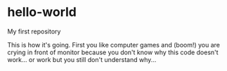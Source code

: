 # hello-world
My first repository


This is how it's going.
First you like computer games and (boom!) you are crying in front of monitor because you don't know why this code doesn't work... or work but you still don't understand why...
